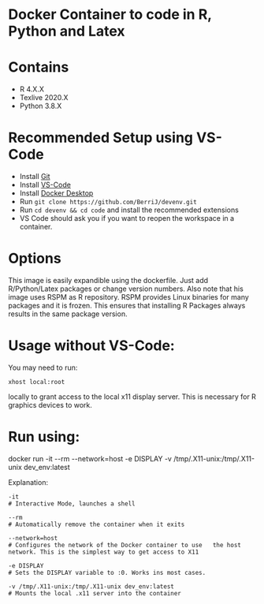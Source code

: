 # Docker Container to code in R, Python and Latex

# Contains

- R 4.X.X
- Texlive 2020.X
- Python 3.8.X

# Recommended Setup using VS-Code

- Install [Git](https://git-scm.com/downloads)
- Install [VS-Code](https://code.visualstudio.com/)
- Install [Docker Desktop](https://www.docker.com/get-started)
- Run `git clone https://github.com/BerriJ/devenv.git`
- Run `cd devenv && cd code` and install the recommended extensions
- VS Code should ask you if you want to reopen the workspace in a container.

# Options

This image is easily expandible using the dockerfile. Just add R/Python/Latex packages or change version numbers. Also note that his image uses RSPM as R repository. RSPM provides Linux binaries for many packages and it is frozen. This ensures that installing R Packages always results in the same package version.

# Usage without VS-Code:

You may need to run:

    xhost local:root 

locally to grant access to the local x11 display server. This is necessary for R graphics devices to work.

# Run using:

docker run -it --rm --network=host -e DISPLAY -v /tmp/.X11-unix:/tmp/.X11-unix dev_env:latest

Explanation:

    -it             
    # Interactive Mode, launches a shell
    
    --rm            
    # Automatically remove the container when it exits
    
    --network=host  
    # Configures the network of the Docker container to use   the host network. This is the simplest way to get access to X11

    -e DISPLAY      
    # Sets the DISPLAY variable to :0. Works ins most cases.
    
    -v /tmp/.X11-unix:/tmp/.X11-unix dev_env:latest
    # Mounts the local .x11 server into the container